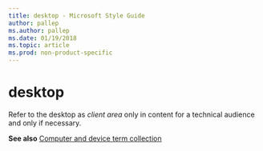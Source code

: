 ```yaml
---
title: desktop - Microsoft Style Guide
author: pallep
ms.author: pallep
ms.date: 01/19/2018
ms.topic: article
ms.prod: non-product-specific
---
```


# desktop

Refer to the desktop as *client area* only in content for a technical audience and only if necessary.

**See also** [Computer and device term collection](~/a-z-word-list-term-collections/term-collections/computer-device-terms.md)
